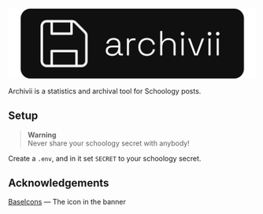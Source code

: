 ![Archivii](./images/banner.png)

Archivii is a statistics and archival tool for Schoology posts.

## Setup

> **Warning**  
> Never share your schoology secret with anybody!

Create a `.env`, and in it set `SECRET` to your schoology secret. 


## Acknowledgements

[BaseIcons](https://basicons.xyz/) — The icon in the banner
